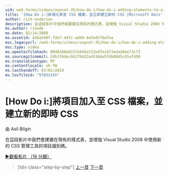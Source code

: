 ```yaml
---
uid: web-forms/videos/aspnet-35/how-do-i/how-do-i-adding-elements-to-a-css-file-and-create-new-css-on-the-fly
title: '[How Do i:]新增元素至 CSS 檔案，並立即建立新的 CSS |Microsoft Docs'
author: rick-anderson
description: 在這段影片中我們會建置在現有的樣式表，並增強 Visual Studio 2008 中使用新的 CSS 管理工具的項目識別碼。
ms.author: riande
ms.date: 02/14/2008
ms.assetid: 426a5d0f-fde7-447c-ad69-4efe45f8efea
msc.legacyurl: /web-forms/videos/aspnet-35/how-do-i/how-do-i-adding-elements-to-a-css-file-and-create-new-css-on-the-fly
msc.type: video
ms.openlocfilehash: 0048108e6237e64daf12e4fec673edaddee73c73
ms.sourcegitcommit: 24b1f6decbb17bb22a45166e5fdb0845c65af498
ms.translationtype: MT
ms.contentlocale: zh-TW
ms.lasthandoff: 03/01/2019
ms.locfileid: "57033145"
---
```

<a name="how-do-i-adding-elements-to-a-css-file-and-create-new-css-on-the-fly"></a>[How Do i:]將項目加入至 CSS 檔案，並建立新的即時 CSS
====================
由 Asli Bilgin

在這段影片中我們會建置在現有的樣式表，並增強 Visual Studio 2008 中使用新的 CSS 管理工具的項目識別碼。

[&#9654;觀看影片 （16 分鐘）](https://channel9.msdn.com/Blogs/ASP-NET-Site-Videos/how-do-i-adding-elements-to-a-css-file-and-create-new-css-on-the-fly)

> [!div class="step-by-step"]
> [上一頁](how-do-i-working-with-visual-studio-2008-net-framework.md)
> [下一頁](how-do-i-advance-cascading-style-sheet-features-and-management.md)
